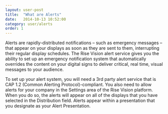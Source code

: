 ```yaml
---
layout: user-post
title:  "What are Alerts"
date:   2014-10-13 10:52:00
category: user/alerts
order: 1
---
```


Alerts are rapidly-distributed notifications – such as emergency messages – that appear on your displays as soon as they are sent to them, interrupting their regular display schedules.  The Rise Vision alert service gives you the ability to set up an emergency notification system that automatically overrides the content on your digital signs to deliver critical, real time, visual messages to your audience.  

To set up your alert system, you will need a 3rd party alert service that is CAP 1.2 (Common Alerting Protocol)-compliant.  You also need to allow alerts for your company in the Settings area of the Rise Vision platform.  When you do so, the alerts will appear on all of the displays that you have selected in the Distribution field.  Alerts appear within a presentation that you designate as your Alert Presentation.

